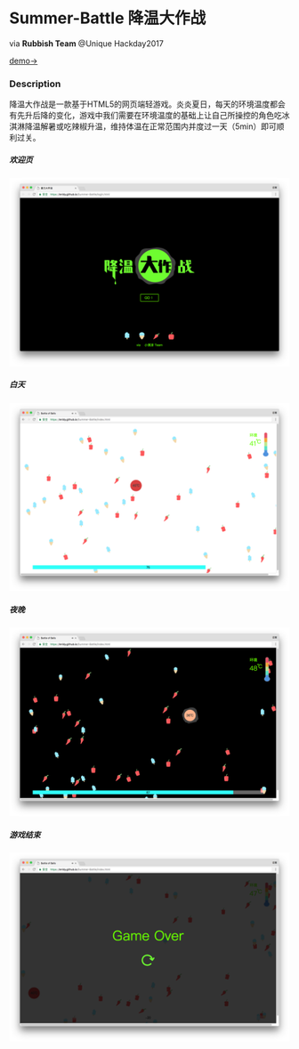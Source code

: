 # Summer-Battle 降温大作战
via **Rubbish Team** @Unique Hackday2017

[demo->](https://leridy.github.io/Summer-Battle/login.html)

### Description
降温大作战是一款基于HTML5的网页端轻游戏。炎炎夏日，每天的环境温度都会有先升后降的变化，游戏中我们需要在环境温度的基础上让自己所操控的角色吃冰淇淋降温解暑或吃辣椒升温，维持体温在正常范围内并度过一天（5min）即可顺利过关。

##### 欢迎页
![欢迎页](demo/login.png)

##### 白天
![白天](demo/daytime.png)

##### 夜晚
![夜晚](demo/night.png)

##### 游戏结束
![游戏结束](demo/gameover.png)
